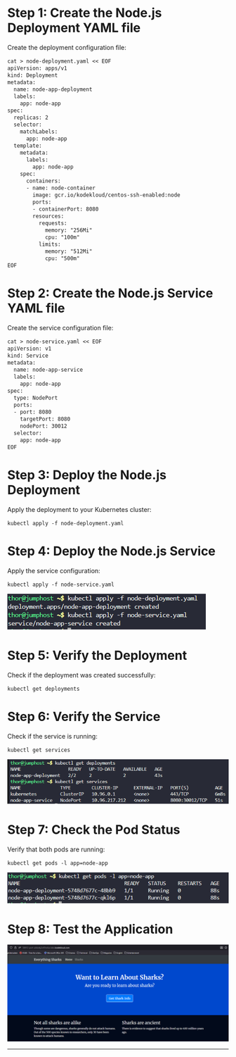 # Step 1: Create the Node.js Deployment YAML file

Create the deployment configuration file:
```
cat > node-deployment.yaml << EOF
apiVersion: apps/v1
kind: Deployment
metadata:
  name: node-app-deployment
  labels:
    app: node-app
spec:
  replicas: 2
  selector:
    matchLabels:
      app: node-app
  template:
    metadata:
      labels:
        app: node-app
    spec:
      containers:
      - name: node-container
        image: gcr.io/kodekloud/centos-ssh-enabled:node
        ports:
        - containerPort: 8080
        resources:
          requests:
            memory: "256Mi"
            cpu: "100m"
          limits:
            memory: "512Mi"
            cpu: "500m"
EOF
```

# Step 2: Create the Node.js Service YAML file

Create the service configuration file:
```
cat > node-service.yaml << EOF
apiVersion: v1
kind: Service
metadata:
  name: node-app-service
  labels:
    app: node-app
spec:
  type: NodePort
  ports:
  - port: 8080
    targetPort: 8080
    nodePort: 30012
  selector:
    app: node-app
EOF
```

# Step 3: Deploy the Node.js Deployment

Apply the deployment to your Kubernetes cluster:
```
kubectl apply -f node-deployment.yaml
```

# Step 4: Deploy the Node.js Service

Apply the service configuration:
```
kubectl apply -f node-service.yaml
```

![alt text](image.png)

# Step 5: Verify the Deployment

Check if the deployment was created successfully:
```
kubectl get deployments
```

# Step 6: Verify the Service

Check if the service is running:
```
kubectl get services
```

![alt text](image-1.png)



# Step 7: Check the Pod Status

Verify that both pods are running:
```
kubectl get pods -l app=node-app
```

![alt text](image-2.png)

# Step 8: Test the Application

![alt text](image-3.png)

***